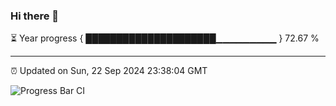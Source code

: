 ### Hi there 👋

⏳ Year progress { █████████████████████▁▁▁▁▁▁▁▁▁ } 72.67 %

---

⏰ Updated on Sun, 22 Sep 2024 23:38:04 GMT

![Progress Bar CI](https://github.com/IshwaranRudhara/GIT-ACTION/workflows/Progress%20Bar%20CI/badge.svg)
